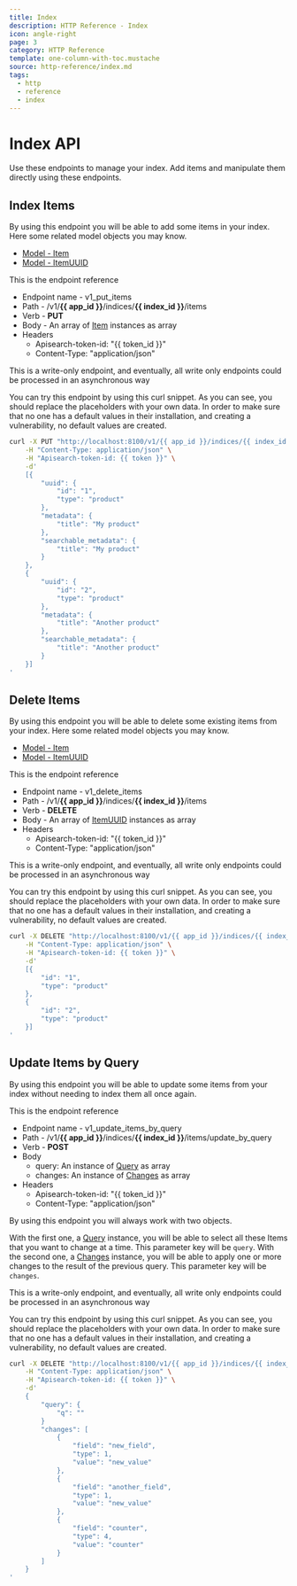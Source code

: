 ```yaml
---
title: Index
description: HTTP Reference - Index
icon: angle-right
page: 3
category: HTTP Reference
template: one-column-with-toc.mustache
source: http-reference/index.md
tags:
  - http
  - reference
  - index
---
```


# Index API

Use these endpoints to manage your index. Add items and manipulate them directly
using these endpoints.

## Index Items

By using this endpoint you will be able to add some items in your index.
Here some related model objects you may know.

- [Model - Item](/model.html#item)
- [Model - ItemUUID](/model.html#itemuuid)

This is the endpoint reference

- Endpoint name - v1_put_items
- Path - /v1/**{{ app_id }}**/indices/**{{ index_id }}**/items
- Verb - **PUT**
- Body - An array of [Item](/model.html#item) instances as array
- Headers
    - Apisearch-token-id: "{{ token_id }}"
    - Content-Type: "application/json"

This is a write-only endpoint, and eventually, all write only endpoints could be
processed in an asynchronous way

You can try this endpoint by using this curl snippet. As you can see, you should
replace the placeholders with your own data. In order to make sure that no one
has a default values in their installation, and creating a vulnerability, no
default values are created.

```bash
curl -X PUT "http://localhost:8100/v1/{{ app_id }}/indices/{{ index_id }}/items" \
    -H "Content-Type: application/json" \
    -H "Apisearch-token-id: {{ token }}" \
    -d'
    [{
        "uuid": {
            "id": "1",
            "type": "product"
        },
        "metadata": {
            "title": "My product"
        },
        "searchable_metadata": {
            "title": "My product"
        }
    },
    {
        "uuid": {
            "id": "2",
            "type": "product"
        },
        "metadata": {
            "title": "Another product"
        },
        "searchable_metadata": {
            "title": "Another product"
        }
    }]
'
```

## Delete Items

By using this endpoint you will be able to delete some existing items from your
index. Here some related model objects you may know.

- [Model - Item](/model.html#item)
- [Model - ItemUUID](/model.html#itemuuid)

This is the endpoint reference

- Endpoint name - v1_delete_items
- Path - /v1/**{{ app_id }}**/indices/**{{ index_id }}**/items
- Verb - **DELETE**
- Body - An array of [ItemUUID](/model.html#itemuuid) instances as array
- Headers
    - Apisearch-token-id: "{{ token_id }}"
    - Content-Type: "application/json"

This is a write-only endpoint, and eventually, all write only endpoints could be
processed in an asynchronous way

You can try this endpoint by using this curl snippet. As you can see, you should
replace the placeholders with your own data. In order to make sure that no one
has a default values in their installation, and creating a vulnerability, no
default values are created.

```bash
curl -X DELETE "http://localhost:8100/v1/{{ app_id }}/indices/{{ index_id }}/items" \
    -H "Content-Type: application/json" \
    -H "Apisearch-token-id: {{ token }}" \
    -d'
    [{
        "id": "1",
        "type": "product"
    },
    {
        "id": "2",
        "type": "product"
    }]
'
```

## Update Items by Query

By using this endpoint you will be able to update some items from your index
without needing to index them all once again. 

This is the endpoint reference

- Endpoint name - v1_update_items_by_query
- Path - /v1/**{{ app_id }}**/indices/**{{ index_id }}**/items/update_by_query
- Verb - **POST**
- Body 
    - query: An instance of [Query](/model.html#query) as array
    - changes: An instance of [Changes](/model.html#changes) as array
- Headers
    - Apisearch-token-id: "{{ token_id }}"
    - Content-Type: "application/json"
    
By using this endpoint you will always work with two objects.

With the first one, a [Query](/model.html#query) instance, you
will be able to select all these Items that you want to change at a time. This
parameter key will be `query`. With the second one, a 
[Changes](/model.html#changes) instance, you will be able to apply 
one or more changes to the result of the previous query. This parameter key will 
be `changes`.

This is a write-only endpoint, and eventually, all write only endpoints could be
processed in an asynchronous way

You can try this endpoint by using this curl snippet. As you can see, you should
replace the placeholders with your own data. In order to make sure that no one
has a default values in their installation, and creating a vulnerability, no
default values are created.

```bash
curl -X DELETE "http://localhost:8100/v1/{{ app_id }}/indices/{{ index_id }}/items" \
    -H "Content-Type: application/json" \
    -H "Apisearch-token-id: {{ token }}" \
    -d'
    {
        "query": {
            "q": ""
        }
        "changes": [
            {
                "field": "new_field",
                "type": 1,
                "value": "new_value"
            },
            {
                "field": "another_field",
                "type": 1,
                "value": "new_value"
            },
            {
                "field": "counter",
                "type": 4,
                "value": "counter"
            }
        ]
    }
'
```
